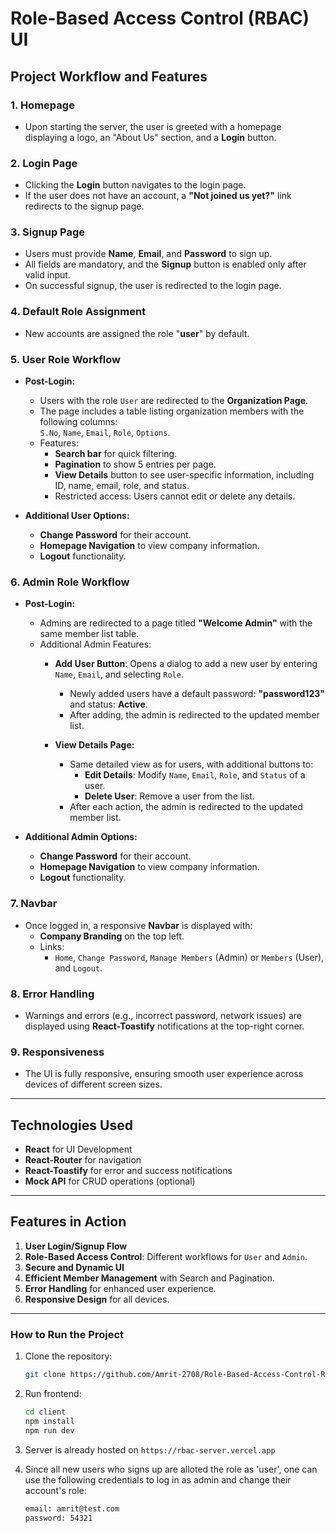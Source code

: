 # Role-Based Access Control (RBAC) UI

## Project Workflow and Features

### 1. **Homepage**
   - Upon starting the server, the user is greeted with a homepage displaying a logo, an "About Us" section, and a **Login** button.

### 2. **Login Page**
   - Clicking the **Login** button navigates to the login page.  
   - If the user does not have an account, a **"Not joined us yet?"** link redirects to the signup page.

### 3. **Signup Page**
   - Users must provide **Name**, **Email**, and **Password** to sign up.  
   - All fields are mandatory, and the **Signup** button is enabled only after valid input.  
   - On successful signup, the user is redirected to the login page.  

### 4. **Default Role Assignment**
   - New accounts are assigned the role "**user**" by default.

### 5. **User Role Workflow**
   - **Post-Login:**  
     - Users with the role `User` are redirected to the **Organization Page**.  
     - The page includes a table listing organization members with the following columns:  
       `S.No`, `Name`, `Email`, `Role`, `Options`.  
     - Features:  
       - **Search bar** for quick filtering.  
       - **Pagination** to show 5 entries per page.  
       - **View Details** button to see user-specific information, including ID, name, email, role, and status.  
       - Restricted access: Users cannot edit or delete any details.  

   - **Additional User Options:**  
     - **Change Password** for their account.  
     - **Homepage Navigation** to view company information.  
     - **Logout** functionality.  

### 6. **Admin Role Workflow**
   - **Post-Login:**  
     - Admins are redirected to a page titled **"Welcome Admin"** with the same member list table.  
     - Additional Admin Features:  
       - **Add User Button**: Opens a dialog to add a new user by entering `Name`, `Email`, and selecting `Role`.  
         - Newly added users have a default password: **"password123"** and status: **Active**.  
         - After adding, the admin is redirected to the updated member list.  

       - **View Details Page:**  
         - Same detailed view as for users, with additional buttons to:  
           - **Edit Details**: Modify `Name`, `Email`, `Role`, and `Status` of a user.  
           - **Delete User**: Remove a user from the list.  
         - After each action, the admin is redirected to the updated member list.

   - **Additional Admin Options:**  
     - **Change Password** for their account.  
     - **Homepage Navigation** to view company information.  
     - **Logout** functionality.  

### 7. **Navbar**
   - Once logged in, a responsive **Navbar** is displayed with:  
     - **Company Branding** on the top left.  
     - Links:  
       - `Home`, `Change Password`, `Manage Members` (Admin) or `Members` (User), and `Logout`.  

### 8. **Error Handling**
   - Warnings and errors (e.g., incorrect password, network issues) are displayed using **React-Toastify** notifications at the top-right corner.

### 9. **Responsiveness**
   - The UI is fully responsive, ensuring smooth user experience across devices of different screen sizes.

---

## Technologies Used
- **React** for UI Development  
- **React-Router** for navigation  
- **React-Toastify** for error and success notifications  
- **Mock API** for CRUD operations (optional)  

---

## Features in Action
1. **User Login/Signup Flow**  
2. **Role-Based Access Control**: Different workflows for `User` and `Admin`.  
3. **Secure and Dynamic UI**  
4. **Efficient Member Management** with Search and Pagination.  
5. **Error Handling** for enhanced user experience.  
6. **Responsive Design** for all devices.

---

### How to Run the Project
1. Clone the repository:
   ```bash
   git clone https://github.com/Amrit-2708/Role-Based-Access-Control-RBAC
   ```
   
2. Run frontend:
   ```bash
   cd client
   npm install
   npm run dev
   ```
   
3. Server is already hosted on `https://rbac-server.vercel.app`

4. Since all new users who signs up are alloted the role as 'user', one can use the following credentials to log in as admin and change their account's role:
   ```bash
   email: amrit@test.com
   password: 54321
